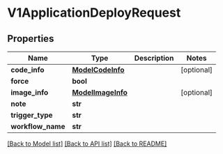 # V1ApplicationDeployRequest

## Properties
Name | Type | Description | Notes
------------ | ------------- | ------------- | -------------
**code_info** | [**ModelCodeInfo**](ModelCodeInfo.md) |  | [optional] 
**force** | **bool** |  | 
**image_info** | [**ModelImageInfo**](ModelImageInfo.md) |  | [optional] 
**note** | **str** |  | 
**trigger_type** | **str** |  | 
**workflow_name** | **str** |  | 

[[Back to Model list]](../README.md#documentation-for-models) [[Back to API list]](../README.md#documentation-for-api-endpoints) [[Back to README]](../README.md)

